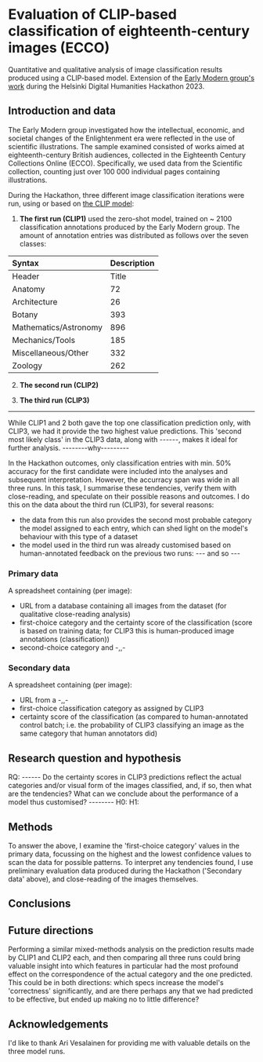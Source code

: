 # Evaluation of CLIP-based classification of eighteenth-century images (ECCO)
Quantitative and qualitative analysis of image classification results produced using a CLIP-based model. Extension of the [Early Modern group's work](https://github.com/dhh23/early_modern) during the Helsinki Digital Humanities Hackathon 2023.

## Introduction and data
The Early Modern group investigated how the intellectual, economic, and societal changes of the Enlightenment era were reflected in the use of scientific illustrations. The sample examined consisted of works aimed at eighteenth-century British audiences, collected in the Eighteenth Century Collections Online (ECCO). Specifically, we used data from the Scientific collection, counting just over 100 000 individual pages containing illustrations.

During the Hackathon, three different image classification iterations were run, using or based on [the CLIP model](https://github.com/openai/CLIP):

1. **The first run (CLIP1)** used the zero-shot model, trained on ~ 2100 classification annotations produced by the Early Modern group. The amount of annotation entries was distributed as follows over the seven classes:

| Syntax                | Description|
| :-------------------- | :----------|
| Header                | Title      |
| Anatomy               | 72         |
| Architecture          | 26         |
| Botany                | 393        |
| Mathematics/Astronomy | 896        |
| Mechanics/Tools       | 185        |
| Miscellaneous/Other   | 332        |
| Zoology               | 262        |


2. **The second run (CLIP2)** 

3. **The third run (CLIP3)**
------ 
While CLIP1 and 2 both gave the top one classification prediction only, with CLIP3, we had it
provide the two highest value predictions. This 'second most likely class' in the CLIP3 data, along with ------, makes it ideal for
further analysis. --------why---------

In the Hackathon outcomes, only classification entries with min. 50% accuracy for the first candidate were included into the
analyses and subsequent interpretation. However, the accurracy span was wide in all three runs. In this task, I summarise these tendencies, verify them with close-reading, and speculate on their possible reasons and outcomes. I do this on the data about the third run (CLIP3), for several reasons:
- the data from this run also provides the second most probable category the model assigned to each entry, which can shed light on the model's behaviour with this type of a dataset
- the model used in the third run was already customised based on human-annotated feedback on the previous two runs: --- and so ---

### Primary data
A spreadsheet containing (per image):
- URL from a database containing all images from the dataset (for qualitative close-reading analysis)
- first-choice category and the certainty score of the classification (score is based on training data; for CLIP3 this is human-produced image annotations (classification))
- second-choice category and -,,-

### Secondary data
A spreadsheet containing (per image):
- URL from a -,,-
- first-choice classification category as assigned by CLIP3
- certainty score of the classification (as compared to human-annotated control batch; i.e. the probability of CLIP3 classifying an image as the same category that human annotators did)

## Research question and hypothesis
RQ: ------ Do the certainty scores in CLIP3 predictions reflect the actual categories and/or visual form of the images classified, and, if so, then what are the tendencies? What can we conclude about the performance of a model thus customised? --------
H0:
H1:

## Methods
To answer the above, I examine the 'first-choice category' values in the primary data, focussing on the highest and the lowest confidence values to scan the data for possible patterns. To interpret any tendencies found, I use preliminary evaluation data produced during the Hackathon ('Secondary data' above), and close-reading of the images themselves.

## Conclusions

## Future directions
Performing a similar mixed-methods analysis on the prediction results made by CLIP1 and CLIP2 each, and then comparing all three runs could bring valuable insight into which features in particular had the most profound effect on the correspondence of the actual category and the one predicted. This could be in both directions: which specs increase the model's 'correctness' significantly, and are there perhaps any that we had predicted to be effective, but ended up making no to little difference?

## Acknowledgements
I'd like to thank Ari Vesalainen for providing me with valuable details on the three model runs.
